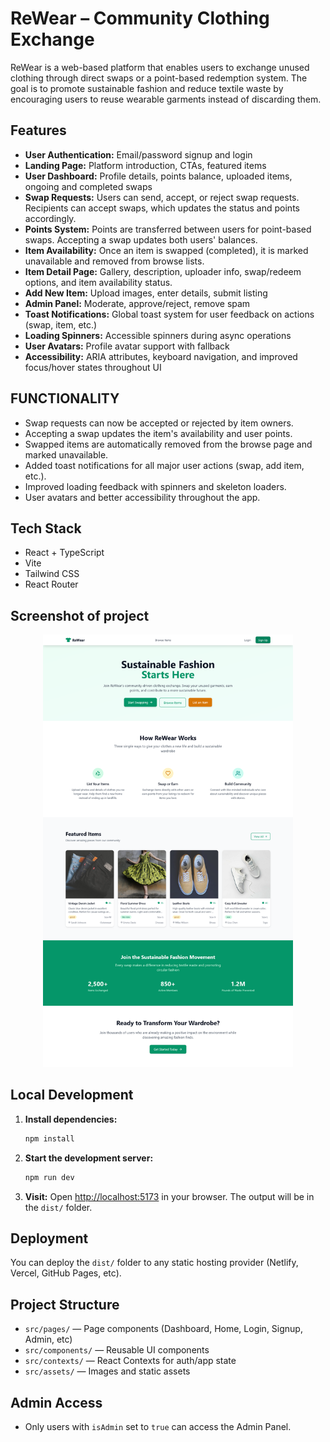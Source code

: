 # ReWear – Community Clothing Exchange

ReWear is a web-based platform that enables users to exchange unused clothing through direct swaps or a point-based redemption system. The goal is to promote sustainable fashion and reduce textile waste by encouraging users to reuse wearable garments instead of discarding them.

## Features
- **User Authentication:** Email/password signup and login
- **Landing Page:** Platform introduction, CTAs, featured items
- **User Dashboard:** Profile details, points balance, uploaded items, ongoing and completed swaps
- **Swap Requests:** Users can send, accept, or reject swap requests. Recipients can accept swaps, which updates the status and points accordingly.
- **Points System:** Points are transferred between users for point-based swaps. Accepting a swap updates both users' balances.
- **Item Availability:** Once an item is swapped (completed), it is marked unavailable and removed from browse lists.
- **Item Detail Page:** Gallery, description, uploader info, swap/redeem options, and item availability status.
- **Add New Item:** Upload images, enter details, submit listing
- **Admin Panel:** Moderate, approve/reject, remove spam
- **Toast Notifications:** Global toast system for user feedback on actions (swap, item, etc.)
- **Loading Spinners:** Accessible spinners during async operations
- **User Avatars:** Profile avatar support with fallback
- **Accessibility:** ARIA attributes, keyboard navigation, and improved focus/hover states throughout UI

## FUNCTIONALITY

- Swap requests can now be accepted or rejected by item owners.
- Accepting a swap updates the item's availability and user points.
- Swapped items are automatically removed from the browse page and marked unavailable.
- Added toast notifications for all major user actions (swap, add item, etc.).
- Improved loading feedback with spinners and skeleton loaders.
- User avatars and better accessibility throughout the app.
## Tech Stack
- React + TypeScript
- Vite
- Tailwind CSS
- React Router

## Screenshot of project

<p align="center">
  <img src="screenshot/Home page.png" alt="Rewear Logo" width="400">
</p>

## Local Development

1. **Install dependencies:**
   ```sh
   npm install
   ```
2. **Start the development server:**
   ```sh
   npm run dev
   ```
3. **Visit:**
   Open [http://localhost:5173](http://localhost:5173) in your browser.
The output will be in the `dist/` folder.

## Deployment
You can deploy the `dist/` folder to any static hosting provider (Netlify, Vercel, GitHub Pages, etc).

## Project Structure
- `src/pages/` — Page components (Dashboard, Home, Login, Signup, Admin, etc)
- `src/components/` — Reusable UI components
- `src/contexts/` — React Contexts for auth/app state
- `src/assets/` — Images and static assets

## Admin Access
- Only users with `isAdmin` set to `true` can access the Admin Panel.

